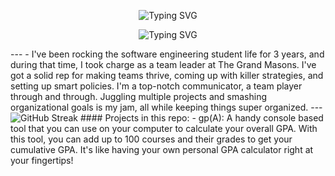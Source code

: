 <p align="center">
  <img src="https://readme-typing-svg.demolab.com?font=Cascadia+Mono&pause=1000&color=FFCD38&center=true&vCenter=true&repeat=false&random=false&width=435&height=40&lines=Seif+Zakaria+Ellaban" alt="Typing SVG" />
</p>

<p align="center">
  <img src="https://readme-typing-svg.demolab.com?font=Cascadia+Mono&duration=3500&pause=1700&color=FFCD38&center=true&vCenter=true&random=true&width=1080&height=40&lines=Building+the+future%2C+one+line+of+code%2C+one+pixel+at+a+time.;Algorithms+to+apps%2C+Python+poems+to+pixelated+perfection.;Crafting+code%2C+crunching+numbers%2C+shaping+user+journeys%2C+end-to-end.;Data+whisperer%2C+full-stack+maestro%2C+bridging+code+and+creation.;Building+bridges+between+code+and+insights%2C+pixel-perfect+to+server-side." alt="Typing SVG" />
</p>
---
- I've been rocking the software engineering student life for 3 years, and during that time, I took charge as a team leader at The Grand Masons. I've got a solid rep for making teams thrive, coming up with killer strategies, and setting up smart policies. I'm a top-notch communicator, a team player through and through. Juggling multiple projects and smashing organizational goals is my jam, all while keeping things super organized.
---
<img src="https://streak-stats.demolab.com?user=SeifZEllaban&theme=dark&ring=FFCD38&fire=FFCD38&currStreakLabel=FFCD38" alt="GitHub Streak" />
#### Projects in this repo:
- gp(A): A handy console based tool that you can use on your computer to calculate your overall GPA. With this tool, you can add up to 100 courses and their grades to get your cumulative GPA. It's like having your own personal GPA calculator right at your fingertips!



